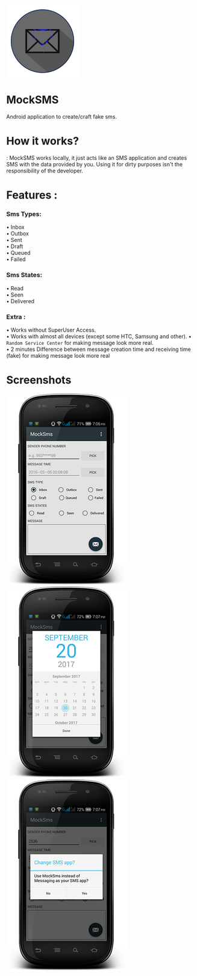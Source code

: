 ![](https://raw.githubusercontent.com/ExploiTR/MockSMS/master/ic_launcher.png)
# MockSMS
Android application to create/craft fake sms.

# How it works?
: MockSMS works locally, it just acts like an SMS application and creates SMS with the data provided by you. Using it for dirty purposes isn't the responsibility of the developer.

# Features :
### Sms Types:
• Inbox  
• Outbox  
• Sent  
• Draft  
• Queued  
• Failed
### Sms States:
• Read   
• Seen  
• Delivered

### Extra :
• Works without SuperUser Access.  
• Works with almost all devices (except some HTC, Samsung and other).
• `Random Service Center` for making message look more real.  
• 2 minutes Difference between message creation time and receiving time (fake) for making message look more real

# Screenshots
![](https://raw.githubusercontent.com/ExploiTR/MockSMS/master/device-2017-09-20-190704.png)
![](https://raw.githubusercontent.com/ExploiTR/MockSMS/master/device-2017-09-20-190728.png)
![](https://raw.githubusercontent.com/ExploiTR/MockSMS/master/device-2017-09-20-190748.png)

